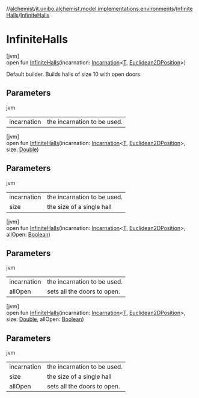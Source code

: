 //[alchemist](../../../index.md)/[it.unibo.alchemist.model.implementations.environments](../index.md)/[InfiniteHalls](index.md)/[InfiniteHalls](-infinite-halls.md)

# InfiniteHalls

[jvm]\
open fun [InfiniteHalls](-infinite-halls.md)(incarnation: [Incarnation](../../it.unibo.alchemist.model.interfaces/-incarnation/index.md)<[T](../../it.unibo.alchemist.model.implementations.linkingrules/-connection-beam/index.md), [Euclidean2DPosition](../../it.unibo.alchemist.model.implementations.positions/-euclidean2-d-position/index.md)>)

Default builder. Builds halls of size 10 with open doors.

## Parameters

jvm

| | |
|---|---|
| incarnation | the incarnation to be used. |

[jvm]\
open fun [InfiniteHalls](-infinite-halls.md)(incarnation: [Incarnation](../../it.unibo.alchemist.model.interfaces/-incarnation/index.md)<[T](../../it.unibo.alchemist.model.implementations.linkingrules/-connection-beam/index.md), [Euclidean2DPosition](../../it.unibo.alchemist.model.implementations.positions/-euclidean2-d-position/index.md)>, size: [Double](https://kotlinlang.org/api/latest/jvm/stdlib/kotlin/-double/index.html))

## Parameters

jvm

| | |
|---|---|
| incarnation | the incarnation to be used. |
| size | the size of a single hall |

[jvm]\
open fun [InfiniteHalls](-infinite-halls.md)(incarnation: [Incarnation](../../it.unibo.alchemist.model.interfaces/-incarnation/index.md)<[T](../../it.unibo.alchemist.model.implementations.linkingrules/-connection-beam/index.md), [Euclidean2DPosition](../../it.unibo.alchemist.model.implementations.positions/-euclidean2-d-position/index.md)>, allOpen: [Boolean](https://kotlinlang.org/api/latest/jvm/stdlib/kotlin/-boolean/index.html))

## Parameters

jvm

| | |
|---|---|
| incarnation | the incarnation to be used. |
| allOpen | sets all the doors to open. |

[jvm]\
open fun [InfiniteHalls](-infinite-halls.md)(incarnation: [Incarnation](../../it.unibo.alchemist.model.interfaces/-incarnation/index.md)<[T](../../it.unibo.alchemist.model.implementations.linkingrules/-connection-beam/index.md), [Euclidean2DPosition](../../it.unibo.alchemist.model.implementations.positions/-euclidean2-d-position/index.md)>, size: [Double](https://kotlinlang.org/api/latest/jvm/stdlib/kotlin/-double/index.html), allOpen: [Boolean](https://kotlinlang.org/api/latest/jvm/stdlib/kotlin/-boolean/index.html))

## Parameters

jvm

| | |
|---|---|
| incarnation | the incarnation to be used. |
| size | the size of a single hall |
| allOpen | sets all the doors to open. |
